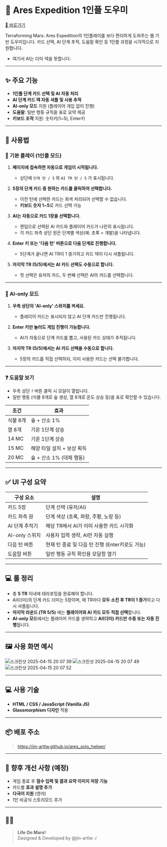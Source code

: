# 🌌 Ares Expedition 1인플 도우미

[🔗 바로가기](https://jin-artlw.github.io/ares_solo_helper/)

Terraforming Mars: Ares Expedition의 1인플레이를 보다 편리하게 도와주는 웹 기반 도우미입니다. 카드 선택, AI 단계 추적, 도움말 확인 등 1인플 과정을 시각적으로 지원합니다.
* 여기서 AI는 더미 덱을 뜻합니다.

---

## ✨ 주요 기능

- **1인플 단계 카드 선택 및 AI 자동 처리**
- **AI 단계 카드 덱 자동 셔플 및 사용 추적**
- **AI-only 모드** 지원 (플레이어 개입 없이 진행)
- **도움말**: 일반 행동 규칙을 표로 요약 제공
- **키보드 조작** 지원: 숫자키(1~5), Enter키

---

## 📖 사용법

### 🎲 기본 플레이 (1인플 모드)

1. **페이지에 접속하면 자동으로 게임이 시작됩니다.**
   - 상단에 `단계 턴 / 5` 와 `AI TR 턴 / 5` 가 표시됩니다.

2. **5장의 단계 카드 중 원하는 카드를 클릭하여 선택합니다.**
   - 이전 턴에 선택한 카드는 회색 처리되어 선택할 수 없습니다.
   - **키보드 숫자 1~5**로 카드 선택 가능

3. **AI는 자동으로 카드 1장을 선택합니다.**
   - 랜덤으로 선택된 AI 카드와 플레이어 카드가 나란히 표시됩니다.
   - 각 카드 좌측 상단 원은 단계별 색상(예: 초록 = 개발)을 나타냅니다.

4. **Enter 키 또는 '다음 턴' 버튼으로 다음 단계로 진행합니다.**
   - 5단계가 끝나면 AI TR이 1 증가하고 카드 덱이 다시 셔플됩니다.
  
5. **마지막 TR (5/5)에서는 AI 카드 선택도 수동으로 합니다.**
   - 첫 선택은 유저의 카드, 두 번째 선택은 AI의 카드를 선택합니다.

---

### 🤖 AI-only 모드

1. **우측 상단의 'AI-only' 스위치를 켜세요.**  
   - 플레이어 카드는 표시되지 않고 AI 단계 카드만 진행됩니다.

2. **Enter 키만 눌러도 게임 진행이 가능합니다.**  
   - AI가 자동으로 단계 카드를 뽑고, 사용된 카드 상태가 추적됩니다.

3. **마지막 TR (5/5)에서는 AI 카드 선택을 수동으로 합니다.**
   - 5장의 카드를 직접 선택하되, 이미 사용한 카드는 선택 불가합니다.

---

### ❓ 도움말 보기

- 우측 상단 `?` 버튼 클릭 시 모달이 열립니다.
- 일반 행동 (식물 8개로 숲 생성, 열 8개로 온도 상승 등)을 표로 확인할 수 있습니다.

| 조건       | 효과                             |
|------------|----------------------------------|
| 식물 8개   | 숲 + 산소 1%                     |
| 열 8개     | 기온 1단계 상승                  |
| 14 MC      | 기온 1단계 상승                  |
| 15 MC      | 해양 타일 설치 + 보상 획득      |
| 20 MC      | 숲 + 산소 1% (대체 행동)         |

---

## ✅ UI 구성 요약

| 구성 요소       | 설명                                    |
|----------------|-----------------------------------------|
| 카드 5장        | 단계 선택 (유저/AI)                     |
| 카드 좌측 원    | 단계 색상 (초록, 파랑, 주황, 노랑 등)   |
| AI 단계 추적기  | 해당 TR에서 AI가 이미 사용한 카드 시각화 |
| AI-only 스위치 | 사용자 입력 생략, AI만 자동 실행       |
| 다음 턴 버튼    | 현재 턴 종료 및 다음 턴 진행 (Enter키로도 가능) |
| 도움말 버튼     | 일반 행동 규칙 확인용 모달창 열기       |

---

## 💻 룰 정리

- 총 **5 TR** 이내에 테라포밍을 완료해야 합니다.
- AI(더미)의 단계 카드 더미는 5장이며, 매 TR마다 **모두 소진 후 TR이 1 증가**하고 다시 셔플됩니다.
- **마지막 라운드 (TR 5/5)** 에는 **플레이어와 AI 카드 모두 직접 선택**합니다.
- **AI-only 모드**에서는 플레이어 카드를 생략하고 **AI(더미) 카드만 수동 또는 자동 진행**됩니다.

---

## 🖼 사용 화면 예시

![스크린샷 2025-04-15 20 07 39](https://github.com/user-attachments/assets/95058f42-3f2c-46fb-8a5e-1d8fdc0c1780)
![스크린샷 2025-04-15 20 07 49](https://github.com/user-attachments/assets/ced6978b-be4f-4ec9-92de-32e02e0af9bb)
![스크린샷 2025-04-15 20 07 52](https://github.com/user-attachments/assets/412a2c32-0603-4d89-a888-ecb26365a2bc)

---

## 💻 사용 기술

- **HTML / CSS / JavaScript (Vanilla JS)**
- **Glassmorphism 디자인** 적용

---

## 📦 배포 주소

> https://jin-artlw.github.io/ares_solo_helper/

---

## 🧪 향후 개선 사항 (예정)

- 게임 종료 후 **점수 입력 및 결과 요약 이미지 저장 기능**
- 카드별 **효과 설명 추가**
- **다국어 지원** (영어)
- 1인 비공식 스토리모드 추가

---

## 🧑‍💻 

> **Life On Mars!**  
> Designed & Developed by @jin-artlw ☄️

